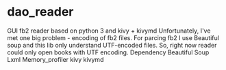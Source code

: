 # dao_reader
GUI fb2 reader based on python 3 and kivy + kivymd
Unfortunately, I've met one big problem - encoding of fb2 files.
For parcing fb2 I use Beautiful soup and this lib only understand UTF-encoded files.
So, right now reader could only open books with UTF encoding.
Dependency
Beautiful Soup
Lxml
Memory_profiler
kivy
kivymd
